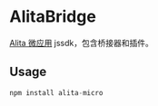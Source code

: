 # AlitaBridge

[Alita 微应用](https://micro.alitajs.com/) jssdk，包含桥接器和插件。

## Usage

```js
npm install alita-micro
```